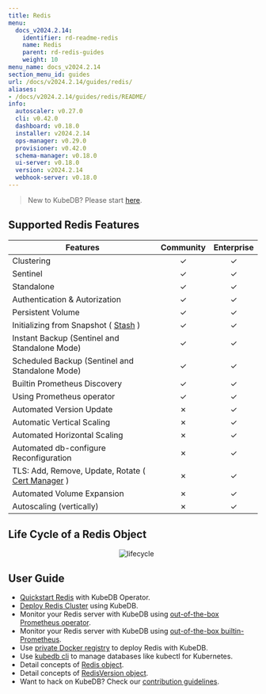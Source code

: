 ```yaml
---
title: Redis
menu:
  docs_v2024.2.14:
    identifier: rd-readme-redis
    name: Redis
    parent: rd-redis-guides
    weight: 10
menu_name: docs_v2024.2.14
section_menu_id: guides
url: /docs/v2024.2.14/guides/redis/
aliases:
- /docs/v2024.2.14/guides/redis/README/
info:
  autoscaler: v0.27.0
  cli: v0.42.0
  dashboard: v0.18.0
  installer: v2024.2.14
  ops-manager: v0.29.0
  provisioner: v0.42.0
  schema-manager: v0.18.0
  ui-server: v0.18.0
  version: v2024.2.14
  webhook-server: v0.18.0
---
```


> New to KubeDB? Please start [here](/docs/v2024.2.14/README).

## Supported Redis Features
| Features                                                                           | Community | Enterprise |
|------------------------------------------------------------------------------------|:---------:|:----------:|
| Clustering                                                                         | &#10003;  |  &#10003;  |
| Sentinel                                                                           | &#10003;  |  &#10003;  |
| Standalone                                                                         | &#10003;  |  &#10003;  |
| Authentication & Autorization                                                      | &#10003;  |  &#10003;  |
| Persistent Volume                                                                  | &#10003;  |  &#10003;  |
| Initializing from Snapshot ( [Stash](https://stash.run/) )                         | &#10003;  |  &#10003;  |
| Instant Backup (Sentinel and Standalone Mode)                                      | &#10003;  |  &#10003;  |
| Scheduled Backup (Sentinel and Standalone Mode)                                    | &#10003;  |  &#10003;  |
| Builtin Prometheus Discovery                                                       | &#10003;  |  &#10003;  |
| Using Prometheus operator                                                          | &#10003;  |  &#10003;  |
| Automated Version Update                                                           | &#10007;  |  &#10003;  |
| Automatic Vertical Scaling                                                         | &#10007;  |  &#10003;  |
| Automated Horizontal Scaling                                                       | &#10007;  |  &#10003;  |
| Automated db-configure Reconfiguration                                             | &#10007;  |  &#10003;  |
| TLS: Add, Remove, Update, Rotate ( [Cert Manager](https://cert-manager.io/docs/) ) | &#10007;  |  &#10003;  |
| Automated Volume Expansion                                                         | &#10007;  |  &#10003;  |
| Autoscaling (vertically)                                                           | &#10007;  |  &#10003;  |


## Life Cycle of a Redis Object

<p align="center">
  <img alt="lifecycle"  src="/docs/v2024.2.14/images/redis/redis-lifecycle.png">
</p>

## User Guide

- [Quickstart Redis](/docs/v2024.2.14/guides/redis/quickstart/quickstart) with KubeDB Operator.
- [Deploy Redis Cluster](/docs/v2024.2.14/guides/redis/clustering/redis-cluster) using KubeDB.
- Monitor your Redis server with KubeDB using [out-of-the-box Prometheus operator](/docs/v2024.2.14/guides/redis/monitoring/using-prometheus-operator).
- Monitor your Redis server with KubeDB using [out-of-the-box builtin-Prometheus](/docs/v2024.2.14/guides/redis/monitoring/using-builtin-prometheus).
- Use [private Docker registry](/docs/v2024.2.14/guides/redis/private-registry/using-private-registry) to deploy Redis with KubeDB.
- Use [kubedb cli](/docs/v2024.2.14/guides/redis/cli/cli) to manage databases like kubectl for Kubernetes.
- Detail concepts of [Redis object](/docs/v2024.2.14/guides/redis/concepts/redis).
- Detail concepts of [RedisVersion object](/docs/v2024.2.14/guides/redis/concepts/catalog).
- Want to hack on KubeDB? Check our [contribution guidelines](/docs/v2024.2.14/CONTRIBUTING).
